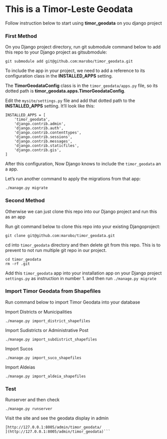 # This is a Timor-Leste Geodata

Follow instruction below to start using **timor_geodata** on you django project

### First Method 
On you Django project directory, run git submodule command below to add this repo to your Django project as gitsubmodule:

```
git submodule add git@github.com:marobo/timor_geodata.git
```

To include the app in your project, we need to add a reference to its configuration class in the **INSTALLED_APPS** setting. 

The **TimorGeodataConfig** class is in the `timor_geodata/apps.py` file, so its dotted path is **timor_geodata.apps.TimorGeodataConfig**. 

Edit the `mysite/settings.py` file and add that dotted path to the **INSTALLED_APPS** setting. It’ll look like this:


```
INSTALLED_APPS = [
    'timor_geodata',
    'django.contrib.admin',
    'django.contrib.auth',
    'django.contrib.contenttypes',
    'django.contrib.sessions',
    'django.contrib.messages',
    'django.contrib.staticfiles',
    'django.contrib.gis',
]
```

After this configuration, Now Django knows to include the `timor_geodata` an a app. 

Let’s run another command to apply the migrations from that app:

```
./manage.py migrate
```

### Second Method 
Otherwise we can just clone this repo into our Django project and run this as an app

Run git command below to clone this repo into your existing Djangoproject:

```
git clone git@github.com:marobo/timor_geodata.git
```

cd into `timor_geodata` directory and then delete git from this repo. 
This is to prevent to not run multiple git repo in our project.

```
cd timor_geodata
rm -rf .git
```

Add this `timor_geodata` app into your installation app on your Django project `settings.py` as instruction in number 1.
and then run `./manage.py migrate`

### Import Timor Geodata from Shapefiles
Run command below to import Timor Geodata into your database

Import Districts or Municipalities
```
./manage.py import_district_shapefiles
```

Import Sudistricts or Administrative Post
```
./manage.py import_subdistrict_shapefiles
```

Import Sucos
```
./manage.py import_suco_shapefiles
```

Import Aldeias
```
./manage.py import_aldeia_shapefiles
```

### Test
Runserver and then check
```
./manage.py runserver
```

Visit the site and see the geodata display in admin
```
[http://127.0.0.1:8005/admin/timor_geodata/
](http://127.0.0.1:8005/admin/timor_geodata)```
